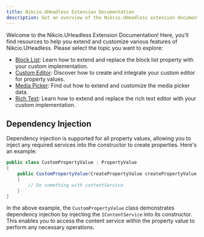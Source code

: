 ```yaml
---
title: Nikcio.UHeadless Extension Documentation
description: Get an overview of the Nikcio.UHeadless extension documentation.
---
```


Welcome to the Nikcio.UHeadless Extension Documentation! Here, you'll find resources to help you extend and customize various features of Nikcio.UHeadless. Please select the topic you want to explore:

- [Block List](./block-list): Learn how to extend and replace the block list property with your custom implementation.
- [Custom Editor](./custom-editor): Discover how to create and integrate your custom editor for property values.
- [Media Picker](./media-picker): Find out how to extend and customize the media picker data.
- [Rich Text](./rich-text): Learn how to extend and replace the rich text editor with your custom implementation.

## Dependency Injection

Dependency injection is supported for all property values, allowing you to inject any required services into the constructor to create properties. Here's an example:

```csharp
public class CustomPropertyValue : PropertyValue
{
    public CustomPropertyValue(CreatePropertyValue createPropertyValue, IContentService contentService) : base(createPropertyValue)
    {
        // Do something with contentService
    }
}
```

In the above example, the `CustomPropertyValue` class demonstrates dependency injection by injecting the `IContentService` into its constructor. This enables you to access the content service within the property value to perform any necessary operations.